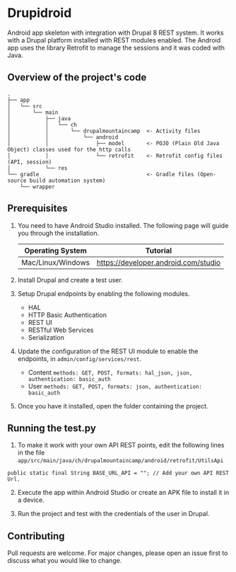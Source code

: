 # Drupidroid

Android app skeleton with integration with Drupal 8 REST system. It works with a Drupal platform installed with REST modules enabled. The Android app uses the library Retrofit to manage the sessions and it was coded with Java.

## Overview of the project's code

```
.
├── app
│   └── src
│       └── main
│           ├── java
│           │   └── ch
│           │       └── drupalmountaincamp  <- Activity files
│           │           └── android
│           │               ├── model       <- POJO (Plain Old Java Object) classes used for the http calls
│           │               └── retrofit    <- Retrofit config files (API, session)
│           └── res                         
└── gradle                                  <- Gradle files (Open-source build automation system)
    └── wrapper
```

## Prerequisites

1. You need to have Android Studio installed. The following page will guide you through the installation.

   | Operating System | Tutorial                                            |
   | ---------------- | --------------------------------------------------- |
   | Mac/Linux/Windows| https://developer.android.com/studio  |

2. Install Drupal and create a test user.

3. Setup Drupal endpoints by enabling the following modules.
    * HAL
    * HTTP Basic Authentication
    * REST UI
    * RESTful Web Services
    * Serialization

4. Update the configuration of the REST UI module to enable the endpoints, in ```admin/config/services/rest```.
    * Content   ```methods: GET, POST, formats: hal_json, json, authentication: basic_auth```
    * User      ```methods: GET, POST, formats: json, authentication: basic_auth```

5. Once you have it installed, open the folder containing the project.

## Running the test.py

1. To make it work with your own API REST points, edit the following lines in the file ```app/src/main/java/ch/drupalmountaincamp/android/retrofit/UtilsApi```
```
public static final String BASE_URL_API = ""; // Add your own API REST Url.
```

2. Execute the app within Android Studio or create an APK file to install it in a device.

3. Run the project and test with the credentials of the user in Drupal.

## Contributing
Pull requests are welcome. For major changes, please open an issue first to discuss what you would like to change.
